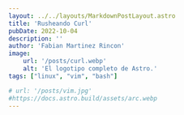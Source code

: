 ```yaml
---
layout: ../../layouts/MarkdownPostLayout.astro
title: 'Rusheando Curl'
pubDate: 2022-10-04
description: ''
author: 'Fabian Martinez Rincon'
image:
    url: '/posts/curl.webp'
    alt: 'El logotipo completo de Astro.'
tags: ["linux", "vim", "bash"]

# url: '/posts/vim.jpg'
#https://docs.astro.build/assets/arc.webp
---
```

